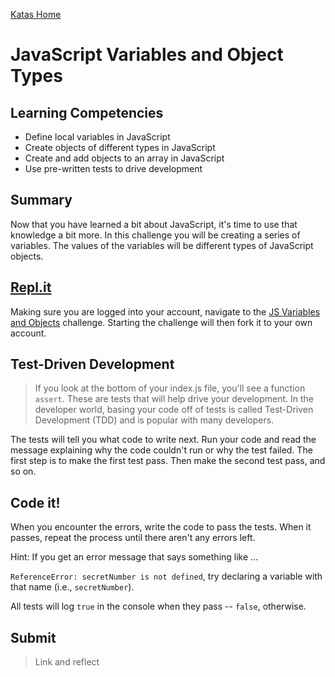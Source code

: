 [Katas Home](../js-katas.md)

# JavaScript Variables and Object Types

## Learning Competencies
- Define local variables in JavaScript
- Create objects of different types in JavaScript
- Create and add objects to an array in JavaScript
- Use pre-written tests to drive development

## Summary
Now that you have learned a bit about JavaScript, it's time to use that knowledge a bit more. In this challenge you will be creating a series of variables. The values of the variables will be different types of JavaScript objects.

## [Repl.it](https://repl.it/@devacademy)
Making sure you are logged into your account, navigate to the [JS Variables and Objects](https://repl.it/@devacademy/JS-Variables-and-Objects) challenge. Starting the challenge will then fork it to your own account.

## Test-Driven Development
> If you look at the bottom of your index.js file, you'll see a function `assert`. These are tests that will help drive your development. In the developer world, basing your code off of tests is called Test-Driven Development (TDD) and is popular with many developers. 

The tests will tell you what code to write next. Run your code and read the message explaining why the code couldn't run or why the test failed. The first step is to make the first test pass. Then make the second test pass, and so on.

## Code it!
When you encounter the errors, write the code to pass the tests. When it passes, repeat the process until there aren't any errors left.

Hint: If you get an error message that says something like ...

`ReferenceError: secretNumber is not defined`, try declaring a variable with that name (i.e., `secretNumber`).

All tests will log `true` in the console when they pass -- `false`, otherwise.

## Submit
> Link and reflect
